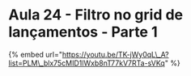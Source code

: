 # Aula 24 - Filtro no grid de lançamentos - Parte 1

{% embed url="https://youtu.be/TK-jWy0qL\_A?list=PLM\_blx75cMID1lWxb8nT77kV7RTa-sVKq" %}



